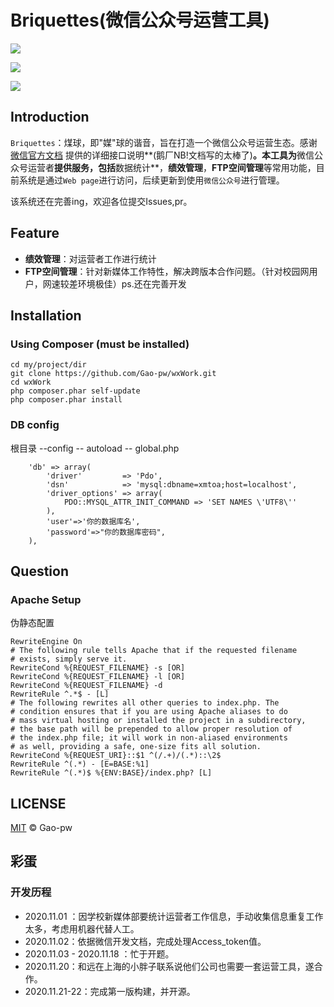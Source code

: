Briquettes(微信公众号运营工具)
=======================

![](https://img.shields.io/badge/framework-Zend2-yellowgreen)

![](https://img.shields.io/badge/version-v0.0.2-brightgreen)

![](https://img.shields.io/badge/PHP-7.2-lightgrey)

Introduction
------------
`Briquettes`：煤球，即"媒"球的谐音，旨在打造一个微信公众号运营生态。感谢 [微信官方文档](https://developers.weixin.qq.com/doc/offiaccount/Getting_Started/Overview.html ) 提供的详细接口说明**(鹅厂NB!文档写的太棒了)**。本工具为**微信公众号运营者**提供服务，包括**数据统计**，**绩效管理**，**FTP空间管理**等常用功能，目前系统是通过`Web page`进行访问，后续更新到使用`微信公众号`进行管理。

该系统还在完善ing，欢迎各位提交Issues,pr。



## Feature

* **绩效管理**：对运营者工作进行统计
* **FTP空间管理**：针对新媒体工作特性，解决跨版本合作问题。（针对校园网用户，网速较差环境极佳）ps.还在完善开发



Installation
------------

### Using Composer (must be installed)

```shell
cd my/project/dir
git clone https://github.com/Gao-pw/wxWork.git
cd wxWork
php composer.phar self-update
php composer.phar install
```



### DB config

根目录 --config -- autoload -- global.php

```
    'db' => array(
        'driver'         => 'Pdo',
        'dsn'            => 'mysql:dbname=xmtoa;host=localhost',
        'driver_options' => array(
            PDO::MYSQL_ATTR_INIT_COMMAND => 'SET NAMES \'UTF8\''
        ),
        'user'=>'你的数据库名',
        'password'=>"你的数据库密码",
    ),
```





## Question

### Apache Setup

伪静态配置

    RewriteEngine On
    # The following rule tells Apache that if the requested filename
    # exists, simply serve it.
    RewriteCond %{REQUEST_FILENAME} -s [OR]
    RewriteCond %{REQUEST_FILENAME} -l [OR]
    RewriteCond %{REQUEST_FILENAME} -d
    RewriteRule ^.*$ - [L]
    # The following rewrites all other queries to index.php. The 
    # condition ensures that if you are using Apache aliases to do
    # mass virtual hosting or installed the project in a subdirectory,
    # the base path will be prepended to allow proper resolution of
    # the index.php file; it will work in non-aliased environments
    # as well, providing a safe, one-size fits all solution.
    RewriteCond %{REQUEST_URI}::$1 ^(/.+)/(.*)::\2$
    RewriteRule ^(.*) - [E=BASE:%1]
    RewriteRule ^(.*)$ %{ENV:BASE}/index.php? [L]



## LICENSE

[MIT](LICENSE) © Gao-pw



## 彩蛋

### 开发历程

* 2020.11.01 ：因学校新媒体部要统计运营者工作信息，手动收集信息重复工作太多，考虑用机器代替人工。
* 2020.11.02：依据微信开发文档，完成处理Access_token值。
* 2020.11.03 - 2020.11.18 ：忙于开题。
* 2020.11.20：和远在上海的小胖子联系说他们公司也需要一套运营工具，遂合作。
* 2020.11.21-22：完成第一版构建，并开源。
